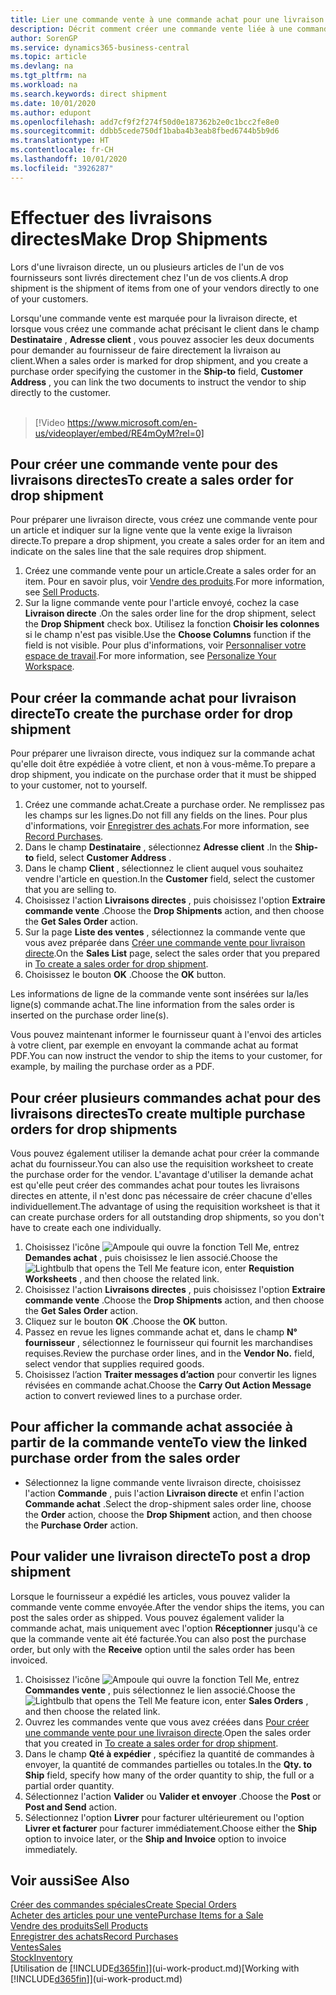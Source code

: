 ```yaml
---
title: Lier une commande vente à une commande achat pour une livraison directe | Microsoft Docs
description: Décrit comment créer une commande vente liée à une commande achat pour permettre la livraison directe du fournisseur au client.
author: SorenGP
ms.service: dynamics365-business-central
ms.topic: article
ms.devlang: na
ms.tgt_pltfrm: na
ms.workload: na
ms.search.keywords: direct shipment
ms.date: 10/01/2020
ms.author: edupont
ms.openlocfilehash: add7cf9f2f274f50d0e187362b2e0c1bcc2fe8e0
ms.sourcegitcommit: ddbb5cede750df1baba4b3eab8fbed6744b5b9d6
ms.translationtype: HT
ms.contentlocale: fr-CH
ms.lasthandoff: 10/01/2020
ms.locfileid: "3926287"
---
```

# <a name="make-drop-shipments"></a><span data-ttu-id="ec949-103">Effectuer des livraisons directes</span><span class="sxs-lookup"><span data-stu-id="ec949-103">Make Drop Shipments</span></span>

<span data-ttu-id="ec949-104">Lors d'une livraison directe, un ou plusieurs articles de l'un de vos fournisseurs sont livrés directement chez l'un de vos clients.</span><span class="sxs-lookup"><span data-stu-id="ec949-104">A drop shipment is the shipment of items from one of your vendors directly to one of your customers.</span></span>

<span data-ttu-id="ec949-105">Lorsqu'une commande vente est marquée pour la livraison directe, et lorsque vous créez une commande achat précisant le client dans le champ **Destinataire** , **Adresse client** , vous pouvez associer les deux documents pour demander au fournisseur de faire directement la livraison au client.</span><span class="sxs-lookup"><span data-stu-id="ec949-105">When a sales order is marked for drop shipment, and you create a purchase order specifying the customer in the **Ship-to** field, **Customer Address** , you can link the two documents to instruct the vendor to ship directly to the customer.</span></span>
<br><br>  
  
> [!Video https://www.microsoft.com/en-us/videoplayer/embed/RE4mOyM?rel=0]

## <a name="to-create-a-sales-order-for-drop-shipment"></a><span data-ttu-id="ec949-106">Pour créer une commande vente pour des livraisons directes</span><span class="sxs-lookup"><span data-stu-id="ec949-106">To create a sales order for drop shipment</span></span>

<span data-ttu-id="ec949-107">Pour préparer une livraison directe, vous créez une commande vente pour un article et indiquer sur la ligne vente que la vente exige la livraison directe.</span><span class="sxs-lookup"><span data-stu-id="ec949-107">To prepare a drop shipment, you create a sales order for an item and indicate on the sales line that the sale requires drop shipment.</span></span>

1. <span data-ttu-id="ec949-108">Créez une commande vente pour un article.</span><span class="sxs-lookup"><span data-stu-id="ec949-108">Create a sales order for an item.</span></span> <span data-ttu-id="ec949-109">Pour en savoir plus, voir [Vendre des produits](sales-how-sell-products.md).</span><span class="sxs-lookup"><span data-stu-id="ec949-109">For more information, see [Sell Products](sales-how-sell-products.md).</span></span>
2. <span data-ttu-id="ec949-110">Sur la ligne commande vente pour l'article envoyé, cochez la case **Livraison directe** .</span><span class="sxs-lookup"><span data-stu-id="ec949-110">On the sales order line for the drop shipment, select the **Drop Shipment** check box.</span></span> <span data-ttu-id="ec949-111">Utilisez la fonction **Choisir les colonnes** si le champ n'est pas visible.</span><span class="sxs-lookup"><span data-stu-id="ec949-111">Use the **Choose Columns** function if the field is not visible.</span></span> <span data-ttu-id="ec949-112">Pour plus d'informations, voir [Personnaliser votre espace de travail](ui-personalization-user.md).</span><span class="sxs-lookup"><span data-stu-id="ec949-112">For more information, see [Personalize Your Workspace](ui-personalization-user.md).</span></span>

## <a name="to-create-the-purchase-order-for-drop-shipment"></a><span data-ttu-id="ec949-113">Pour créer la commande achat pour livraison directe</span><span class="sxs-lookup"><span data-stu-id="ec949-113">To create the purchase order for drop shipment</span></span>

<span data-ttu-id="ec949-114">Pour préparer une livraison directe, vous indiquez sur la commande achat qu'elle doit être expédiée à votre client, et non à vous-même.</span><span class="sxs-lookup"><span data-stu-id="ec949-114">To prepare a drop shipment, you indicate on the purchase order that it must be shipped to your customer, not to yourself.</span></span>

1. <span data-ttu-id="ec949-115">Créez une commande achat.</span><span class="sxs-lookup"><span data-stu-id="ec949-115">Create a purchase order.</span></span> <span data-ttu-id="ec949-116">Ne remplissez pas les champs sur les lignes.</span><span class="sxs-lookup"><span data-stu-id="ec949-116">Do not fill any fields on the lines.</span></span> <span data-ttu-id="ec949-117">Pour plus d'informations, voir [Enregistrer des achats](purchasing-how-record-purchases.md).</span><span class="sxs-lookup"><span data-stu-id="ec949-117">For more information, see [Record Purchases](purchasing-how-record-purchases.md).</span></span>
2. <span data-ttu-id="ec949-118">Dans le champ **Destinataire** , sélectionnez **Adresse client** .</span><span class="sxs-lookup"><span data-stu-id="ec949-118">In the **Ship-to** field, select **Customer Address** .</span></span>
3. <span data-ttu-id="ec949-119">Dans le champ **Client** , sélectionnez le client auquel vous souhaitez vendre l'article en question.</span><span class="sxs-lookup"><span data-stu-id="ec949-119">In the **Customer** field, select the customer that you are selling to.</span></span>
4. <span data-ttu-id="ec949-120">Choisissez l'action **Livraisons directes** , puis choisissez l'option **Extraire commande vente** .</span><span class="sxs-lookup"><span data-stu-id="ec949-120">Choose the **Drop Shipments** action, and then choose the **Get Sales Order** action.</span></span>
5. <span data-ttu-id="ec949-121">Sur la page **Liste des ventes** , sélectionnez la commande vente que vous avez préparée dans [Créer une commande vente pour livraison directe](sales-how-drop-shipment.md#to-create-a-sales-order-for-drop-shipment).</span><span class="sxs-lookup"><span data-stu-id="ec949-121">On the **Sales List** page, select the sales order that you prepared in [To create a sales order for drop shipment](sales-how-drop-shipment.md#to-create-a-sales-order-for-drop-shipment).</span></span>
6. <span data-ttu-id="ec949-122">Choisissez le bouton **OK** .</span><span class="sxs-lookup"><span data-stu-id="ec949-122">Choose the **OK** button.</span></span>

<span data-ttu-id="ec949-123">Les informations de ligne de la commande vente sont insérées sur la/les ligne(s) commande achat.</span><span class="sxs-lookup"><span data-stu-id="ec949-123">The line information from the sales order is inserted on the purchase order line(s).</span></span>

<span data-ttu-id="ec949-124">Vous pouvez maintenant informer le fournisseur quant à l'envoi des articles à votre client, par exemple en envoyant la commande achat au format PDF.</span><span class="sxs-lookup"><span data-stu-id="ec949-124">You can now instruct the vendor to ship the items to your customer, for example, by mailing the purchase order as a PDF.</span></span>     

## <a name="to-create-multiple-purchase-orders-for-drop-shipments"></a><span data-ttu-id="ec949-125">Pour créer plusieurs commandes achat pour des livraisons directes</span><span class="sxs-lookup"><span data-stu-id="ec949-125">To create multiple purchase orders for drop shipments</span></span>

<span data-ttu-id="ec949-126">Vous pouvez également utiliser la demande achat pour créer la commande achat du fournisseur.</span><span class="sxs-lookup"><span data-stu-id="ec949-126">You can also use the requisition worksheet to create the purchase order for the vendor.</span></span> <span data-ttu-id="ec949-127">L'avantage d'utiliser la demande achat est qu'elle peut créer des commandes achat pour toutes les livraisons directes en attente, il n'est donc pas nécessaire de créer chacune d'elles individuellement.</span><span class="sxs-lookup"><span data-stu-id="ec949-127">The advantage of using the requisition worksheet is that it can create purchase orders for all outstanding drop shipments, so you don't have to create each one individually.</span></span>

1. <span data-ttu-id="ec949-128">Choisissez l'icône ![Ampoule qui ouvre la fonction Tell Me](media/ui-search/search_small.png "Dites-moi ce que vous voulez faire"), entrez **Demandes achat** , puis choisissez le lien associé.</span><span class="sxs-lookup"><span data-stu-id="ec949-128">Choose the ![Lightbulb that opens the Tell Me feature](media/ui-search/search_small.png "Tell me what you want to do") icon, enter **Requistion Worksheets** , and then choose the related link.</span></span>
2. <span data-ttu-id="ec949-129">Choisissez l'action **Livraisons directes** , puis choisissez l'option **Extraire commande vente** .</span><span class="sxs-lookup"><span data-stu-id="ec949-129">Choose the **Drop Shipments** action, and then choose the **Get Sales Order** action.</span></span>
3. <span data-ttu-id="ec949-130">Cliquez sur le bouton **OK** .</span><span class="sxs-lookup"><span data-stu-id="ec949-130">Choose the **OK** button.</span></span>
4. <span data-ttu-id="ec949-131">Passez en revue les lignes commande achat et, dans le champ **N° fournisseur** , sélectionnez le fournisseur qui fournit les marchandises requises.</span><span class="sxs-lookup"><span data-stu-id="ec949-131">Review the purchase order lines, and in the **Vendor No.** field, select vendor that supplies required goods.</span></span> 
5. <span data-ttu-id="ec949-132">Choisissez l’action **Traiter messages d’action** pour convertir les lignes révisées en commande achat.</span><span class="sxs-lookup"><span data-stu-id="ec949-132">Choose the **Carry Out Action Message** action to convert reviewed lines to a purchase order.</span></span>

## <a name="to-view-the-linked-purchase-order-from-the-sales-order"></a><span data-ttu-id="ec949-133">Pour afficher la commande achat associée à partir de la commande vente</span><span class="sxs-lookup"><span data-stu-id="ec949-133">To view the linked purchase order from the sales order</span></span>

* <span data-ttu-id="ec949-134">Sélectionnez la ligne commande vente livraison directe, choisissez l'action **Commande** , puis l'action **Livraison directe** et enfin l'action **Commande achat** .</span><span class="sxs-lookup"><span data-stu-id="ec949-134">Select the drop-shipment sales order line, choose the **Order** action, choose the **Drop Shipment** action, and then choose the **Purchase Order** action.</span></span>

## <a name="to-post-a-drop-shipment"></a><span data-ttu-id="ec949-135">Pour valider une livraison directe</span><span class="sxs-lookup"><span data-stu-id="ec949-135">To post a drop shipment</span></span>

<span data-ttu-id="ec949-136">Lorsque le fournisseur a expédié les articles, vous pouvez valider la commande vente comme envoyée.</span><span class="sxs-lookup"><span data-stu-id="ec949-136">After the vendor ships the items, you can post the sales order as shipped.</span></span> <span data-ttu-id="ec949-137">Vous pouvez également valider la commande achat, mais uniquement avec l'option **Réceptionner** jusqu'à ce que la commande vente ait été facturée.</span><span class="sxs-lookup"><span data-stu-id="ec949-137">You can also post the purchase order, but only with the **Receive** option until the sales order has been invoiced.</span></span>

1. <span data-ttu-id="ec949-138">Choisissez l'icône ![Ampoule qui ouvre la fonction Tell Me](media/ui-search/search_small.png "Dites-moi ce que vous voulez faire"), entrez **Commandes vente** , puis sélectionnez le lien associé.</span><span class="sxs-lookup"><span data-stu-id="ec949-138">Choose the ![Lightbulb that opens the Tell Me feature](media/ui-search/search_small.png "Tell me what you want to do") icon, enter **Sales Orders** , and then choose the related link.</span></span>
2. <span data-ttu-id="ec949-139">Ouvrez les commandes vente que vous avez créées dans [Pour créer une commande vente pour une livraison directe](#to-create-a-sales-order-for-drop-shipment).</span><span class="sxs-lookup"><span data-stu-id="ec949-139">Open the sales order that you created in [To create a sales order for drop shipment](#to-create-a-sales-order-for-drop-shipment).</span></span>
3. <span data-ttu-id="ec949-140">Dans le champ **Qté à expédier** , spécifiez la quantité de commandes à envoyer, la quantité de commandes partielles ou totales.</span><span class="sxs-lookup"><span data-stu-id="ec949-140">In the **Qty. to Ship** field, specify how many of the order quantity to ship, the full or a partial order quantity.</span></span>
4. <span data-ttu-id="ec949-141">Sélectionnez l'action **Valider** ou **Valider et envoyer** .</span><span class="sxs-lookup"><span data-stu-id="ec949-141">Choose the **Post** or **Post and Send** action.</span></span>
5. <span data-ttu-id="ec949-142">Sélectionnez l'option **Livrer** pour facturer ultérieurement ou l'option **Livrer et facturer** pour facturer immédiatement.</span><span class="sxs-lookup"><span data-stu-id="ec949-142">Choose either the **Ship** option to invoice later, or the **Ship and Invoice** option to invoice immediately.</span></span>

## <a name="see-also"></a><span data-ttu-id="ec949-143">Voir aussi</span><span class="sxs-lookup"><span data-stu-id="ec949-143">See Also</span></span>

[<span data-ttu-id="ec949-144">Créer des commandes spéciales</span><span class="sxs-lookup"><span data-stu-id="ec949-144">Create Special Orders</span></span>](sales-how-to-create-special-orders.md)  
[<span data-ttu-id="ec949-145">Acheter des articles pour une vente</span><span class="sxs-lookup"><span data-stu-id="ec949-145">Purchase Items for a Sale</span></span>](purchasing-how-purchase-products-sale.md)  
[<span data-ttu-id="ec949-146">Vendre des produits</span><span class="sxs-lookup"><span data-stu-id="ec949-146">Sell Products</span></span>](sales-how-sell-products.md)  
[<span data-ttu-id="ec949-147">Enregistrer des achats</span><span class="sxs-lookup"><span data-stu-id="ec949-147">Record Purchases</span></span>](purchasing-how-record-purchases.md)  
[<span data-ttu-id="ec949-148">Ventes</span><span class="sxs-lookup"><span data-stu-id="ec949-148">Sales</span></span>](sales-manage-sales.md)  
[<span data-ttu-id="ec949-149">Stock</span><span class="sxs-lookup"><span data-stu-id="ec949-149">Inventory</span></span>](inventory-manage-inventory.md)  
<span data-ttu-id="ec949-150">[Utilisation de [!INCLUDE[d365fin](includes/d365fin_md.md)]](ui-work-product.md)</span><span class="sxs-lookup"><span data-stu-id="ec949-150">[Working with [!INCLUDE[d365fin](includes/d365fin_md.md)]](ui-work-product.md)</span></span>

